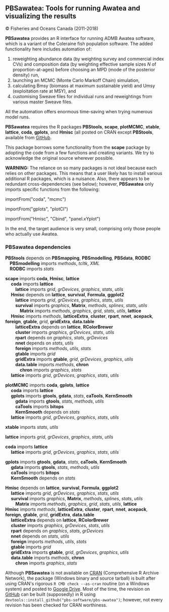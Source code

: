 ## PBSawatea: Tools for running Awatea and visualizing the results ##
&copy; Fisheries and Oceans Canada (2011-2018)

**PBSawatea** provides an R interface for running ADMB Awatea software, which is a variant of the Coleraine fish population software. The added functionality here includes automation of:

1. reweighting abundance data (by weighting survey and commercial index CVs) and composition data (by weighting effective sample sizes *N* of proportion-at-ages) before choosing an MPD (mode of the posterior density) run,
2. launching an MCMC (Monte Carlo Markoff Chain) simulation,
3. calculating Bmsy (biomass at maximum sustainable yield) and Umsy (exploitation rate at MSY), and
4. customising Sweave files for individual runs and reweightings from various master Sweave files.

All the automation offers enormous time-saving when trying numerous model runs.

**PBSawatea** requires the R packages **PBStools**, **scape**, **plotMCMC**, **xtable**, **lattice**, **coda**, **gplots**, and **Hmisc** (all posted on CRAN except **PBStools**, available from <a href="https://github.com/pbs-software/pbs-tools">GitHub</a>.

This package borrows some functionality from the **scape** package by adopting the code from a few functions and creating variants. We try to acknowledge the original source wherever possible.

**WARNING:** The reliance on so many packages is not ideal because each relies on other packages. This means that a user likely has to install various additional R packages, which is a nuisance. Also, there appears to be redundant cross-dependencies (see below); however, **PBSawatea** only imports specific functions from the following:

importFrom("coda", "mcmc")

importFrom("gplots", "plotCI")

importFrom("Hmisc", "Cbind", "panel.xYplot")

In the end, the target audience is very small, comprising only those people who actually use Awatea.

### PBSawatea dependencies ###

**PBStools** depends on **PBSmapping**, **PBSmodelling**, **PBSdata**, **RODBC**<br>
&emsp;**PBSmodelling** imports *methods*, *tcltk*, *XML*<br>
&emsp;**RODBC** imports *stats*<br>

**scape** imports **coda**, **Hmisc**, **lattice**<br>
&emsp; **coda** imports **lattice**<br>
&emsp;&emsp; **lattice** imports *grid*, *grDevices*, *graphics*, *stats*, *utils*<br>
&emsp; **Hmisc** depends on **lattice**, **survival**, **Formula**, **ggplot2**<br>
&emsp;&emsp; **lattice** imports *grid*, *grDevices*, *graphics*, *stats*, *utils*<br>
&emsp;&emsp; **survival** imports *graphics*, **Matrix**, *methods*, *splines*, *stats*, *utils*<br>
&emsp;&emsp;&emsp; **Matrix** imports *methods*, *graphics*, *grid*, *stats*, *utils*, **lattice**<br>
&emsp; **Hmisc** imports *methods*, **latticeExtra**, **cluster**, **rpart**, **nnet**, **acepack**, **foreign**, **gtable**, *grid*, **gridExtra**, **data.table**<br>
&emsp;&emsp; **latticeExtra** depends on **lattice**, **RColorBrewer**<br>
&emsp;&emsp; **cluster** imports *graphics*, *grDevices*, *stats*, *utils*<br>
&emsp;&emsp; **rpart** depends on *graphics*, *stats*, *grDevices*<br>
&emsp;&emsp; **nnet** depends on *stats*, *utils*<br>
&emsp;&emsp; **foreign** imports *methods*, *utils*, *stats*<br>
&emsp;&emsp; **gtable** imports *grid*<br>
&emsp;&emsp; **gridExtra** imports **gtable**, *grid*, *grDevices*, *graphics*, *utils*<br>
&emsp;&emsp; **data.table** imports *methods*, **chron**<br>
&emsp;&emsp;&emsp; **chron** imports *graphics*, *stats*<br>
&emsp; **lattice** imports *grid*, *grDevices*, *graphics*, *stats*, *utils*<br>

**plotMCMC** imports **coda**, **gplots**, **lattice**<br>
&emsp; **coda** imports **lattice**<br>
&emsp; **gplots** imports **gtools**, **gdata**, *stats*, **caTools**, **KernSmooth**<br>
&emsp;&emsp; **gdata** imports **gtools**, *stats*, *methods*, *utils*<br>
&emsp;&emsp; **caTools** imports **bitops**<br>
&emsp;&emsp; **KernSmooth** depends on *stats*<br>
&emsp; **lattice** imports *grid*, *grDevices*, *graphics*, *stats*, *utils*<br>

**xtable** imports *stats*, *utils*<br>

**lattice** imports *grid*, *grDevices*, *graphics*, *stats*, *utils*<br>

**coda** imports **lattice**<br>
&emsp; **lattice** imports *grid*, *grDevices*, *graphics*, *stats*, *utils*<br>

**gplots** imports **gtools**, **gdata**, *stats*, **caTools**, **KernSmooth**<br>
&emsp; **gdata** imports **gtools**, *stats*, *methods*, *utils*<br>
&emsp; **caTools** imports **bitops**<br>
&emsp; **KernSmooth** depends on *stats*<br>

**Hmisc** depends on **lattice**, **survival**, **Formula**, **ggplot2**<br>
&emsp; **lattice** imports *grid*, *grDevices*, *graphics*, *stats*, *utils*<br>
&emsp; **survival** imports *graphics*, **Matrix**, *methods*, *splines*, *stats*, *utils*<br>
&emsp;&emsp; **Matrix** imports *methods*, *graphics*, *grid*, *stats*, *utils*, **lattice**<br>
**Hmisc** imports *methods*, **latticeExtra**, **cluster**, **rpart**, **nnet**, **acepack**, **foreign**, **gtable**, *grid*, **gridExtra**, **data.table**<br>
&emsp; **latticeExtra** depends on **lattice**, **RColorBrewer**<br>
&emsp; **cluster** imports *graphics*, *grDevices*, *stats*, *utils*<br>
&emsp; **rpart** depends on *graphics*, *stats*, *grDevices*<br>
&emsp; **nnet** depends on *stats*, *utils*<br>
&emsp; **foreign** imports *methods*, *utils*, *stats*<br>
&emsp; **gtable** imports *grid*<br>
&emsp; **gridExtra** imports **gtable**, *grid*, *grDevices*, *graphics*, *utils*<br>
&emsp; **data.table** imports *methods*, **chron**<br>
&emsp;&emsp; **chron** imports *graphics*, *stats*<br>

Although **PBSawatea** is not available on <a href="https://cran.r-project.org/">CRAN</a> (Comprehensive R Archive Network), the package (Windows binary and source tarball) is built after using CRAN's rigorous `R CMD check --as-cran` routine (on a Windows system) and posted to <a href="https://drive.google.com/drive/folders/0B2Bkic2Qu5LGOGx1WkRySVYxNFU?usp=sharing">Google Drive</a>. Most of the time, the revision on <a href="https://github.com/pbs-software/pbs-awatea">GitHub</a> can be built (supposedly) in R using `devtools::install_github("pbs-software/pbs-awatea")`; however, not every revision has been checked for CRAN worthiness.
